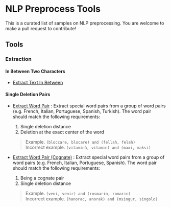 # NLP Preprocess Tools
This is a curated list of samples on NLP preprocessing. You are welcome to make a pull request to contribute!

## Tools
### Extraction
#### In Between Two Characters
* [Extract Text In Between](https://github.com/yhuag/NLP-preprocess-tools/tree/master/basics/01_extract_text_in_between)
#### Single Deletion Pairs
* [Extract Word Pair](https://github.com/yhuag/NLP-preprocess-tools/tree/master/single-deletion/extract-word-pair)
: Extract special word pairs from a group of word pairs (e.g. French, Italian, Portuguese, Spanish, Turkish). The word pair should match the following requirements:
    1. Single deletion distance
    2. Deletion at the exact center of the word
    > Example. `(bloccare, blocare) and (fellah, felah)` \
    Incorrect example. `(vitamină, vitamin) and (maxi, maksi)`

* [Extract Word Pair (Cognate)](https://github.com/yhuag/NLP-preprocess-tools/tree/master/single-deletion/extract-word-pair-cognate) : Extract special word pairs from a group of word pairs (e.g. French, Italian, Portuguese, Spanish). The word pair should match the following requirements:
    1. Being a cognate pair
    2. Single deletion distance
    > Example. `(veni, venir) and (rosmarin, romarin)` \
    Incorrect example. `(hanorac, anorak) and (msingur, singolo)`
